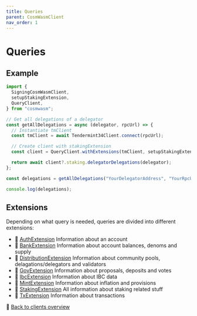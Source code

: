 ```yaml
---
title: Queries
parent: CosmWasmClient
nav_order: 1
---
```


# Queries

## Example

```ts
import {
  SigningCosmWasmClient,
  setupStakingExtension,
  QueryClient,
} from "cosmwasm";

// Get all delegations of a delegator
const getAllDelegations = async (delegator, rpcUrl) => {
  // Instantiate tmClient
  const tmClient = await Tendermint34Client.connect(rpcUrl);

  // Create client with stakingExtension
  const client = QueryClient.withExtensions(tmClient, setupStakingExtension);

  return await client?.staking.delegatorDelegations(delegator);
};

const delegations = getAllDelegations("YourDelegatorAddress", "YourRpcUrl");

console.log(delegations);
```

## Extensions

Depending on what query is needed, queries are divided into different
extensions:

- 🔗 [AuthExtension](auth.md) Information about an account
- 🔗 [BankExtension](bank.md) Information about account balances,
  denoms and supply
- 🔗 [DistributionExtension](distribution.md) Information about
  community pools, delagations/delegators and validators
- 🔗 [GovExtension](gov.md) Information about proposals, deposits
  and votes
- 🔗 [IbcExtension](ibc.md) Information about IBC data
- 🔗 [MintExtension](mint.md) Information about inflation and
  provisions
- 🔗 [StakingExtension](staking.md) All information about staking
  related stuff
- 🔗 [TxExtension](tx.md) Information about transactions

🔗 [Back to clients overview](clients.md)